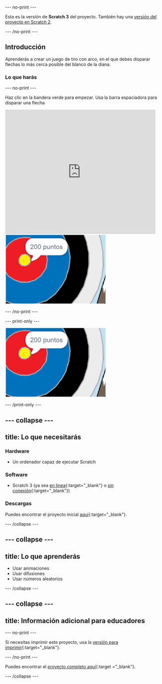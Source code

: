 --- no-print ---

Esta es la versión de **Scratch 3** del proyecto. También hay una [versión del proyecto en Scratch 2](https://projects.raspberrypi.org/en/projects/archery-scratch2).

--- /no-print ---

## Introducción

Aprenderás a crear un juego de tiro con arco, en el que debes disparar flechas lo más cerca posible del blanco de la diana.

### Lo que harás

--- no-print ---

Haz clic en la bandera verde para empezar. Usa la barra espaciadora para disparar una flecha

<div class="scratch-preview">
  <iframe allowtransparency="true" width="485" height="402" src="https://scratch.mit.edu/projects/embed/382064493/?autostart=false" frameborder="0" scrolling="no"></iframe>
  <img src="images/archery-final.png">
</div>

--- /no-print ---

--- print-only ---

![proyecto completo](images/archery-final.png)

--- /print-only ---

--- collapse ---
---
title: Lo que necesitarás
---
### Hardware

+ Un ordenador capaz de ejecutar Scratch

### Software

+ Scratch 3 (ya sea [en línea](http://rpf.io/scratchon){:target="_blank"} o [sin conexión](http://rpf.io/scratchoff){:target="_blank"})

### Descargas

Puedes encontrar el proyecto inicial [aquí](http://rpf.io/p/es-ES/archery-go){:target="_blank"}.

--- /collapse ---

--- collapse ---
---
title: Lo que aprenderás
---
+ Usar animaciones 
+ Usar difusiones
+ Usar números aleatorios

--- /collapse ---

--- collapse ---
---
title: Información adicional para educadores
---
--- no-print ---

Si necesitas imprimir este proyecto, usa la [versión para imprimir](https://projects.raspberrypi.org/es-ES/projects/archery/print){:target="_blank"}.

--- /no-print ---

Puedes encontrar el [proyecto completo aquí](http://rpf.io/p/es-ES/archery-get){:target ="_blank"}.

--- /collapse ---
